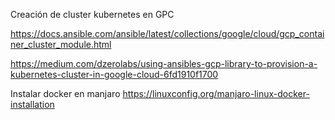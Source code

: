 Creación de cluster kubernetes en GPC

https://docs.ansible.com/ansible/latest/collections/google/cloud/gcp_container_cluster_module.html


https://medium.com/dzerolabs/using-ansibles-gcp-library-to-provision-a-kubernetes-cluster-in-google-cloud-6fd1910f1700

Instalar docker en manjaro
https://linuxconfig.org/manjaro-linux-docker-installation